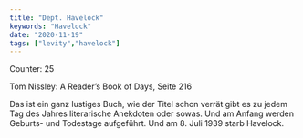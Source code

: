 ```yaml
---
title: "Dept. Havelock"
keywords: "Havelock"
date: "2020-11-19"
tags: ["levity","havelock"]
---
```


Counter: 25

Tom Nissley: A Reader’s Book of Days, Seite 216

Das ist ein ganz lustiges Buch, wie der Titel schon verrät gibt es zu jedem Tag des Jahres literarische Anekdoten oder sowas. Und am Anfang werden Geburts- und Todestage aufgeführt. Und am 8. Juli 1939 starb Havelock.